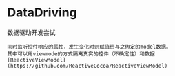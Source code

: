# DataDriving
数据驱动开发尝试

``` 绑定View控件， 将view控件弱引用传递至model中，当与至绑定的数据（监听）发生改变是则赋值给UI控件。
同时监听控件响应的属性，发生变化时则赋值给与之绑定的model数据。
其中可以用viewmode的方式隔离真实的控件（不确定性）和数据
[ReactiveViewModel](https://github.com/ReactiveCocoa/ReactiveViewModel)
 
